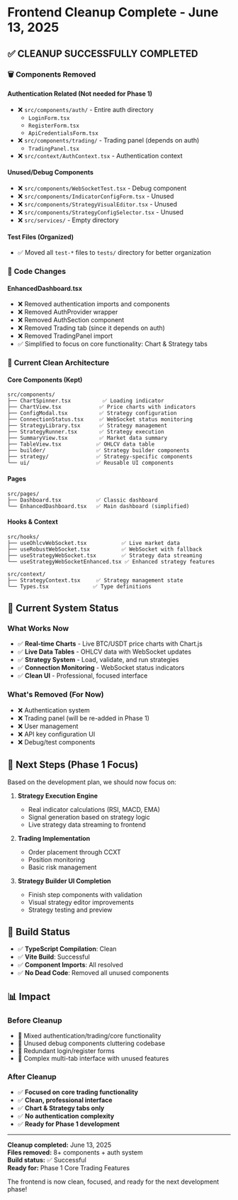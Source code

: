 # Frontend Cleanup Complete - June 13, 2025

## ✅ **CLEANUP SUCCESSFULLY COMPLETED**

### 🗑️ **Components Removed**

#### **Authentication Related (Not needed for Phase 1)**

- ❌ `src/components/auth/` - Entire auth directory
  - `LoginForm.tsx`
  - `RegisterForm.tsx`
  - `ApiCredentialsForm.tsx`
- ❌ `src/components/trading/` - Trading panel (depends on auth)
  - `TradingPanel.tsx`
- ❌ `src/context/AuthContext.tsx` - Authentication context

#### **Unused/Debug Components**

- ❌ `src/components/WebSocketTest.tsx` - Debug component
- ❌ `src/components/IndicatorConfigForm.tsx` - Unused
- ❌ `src/components/StrategyVisualEditor.tsx` - Unused
- ❌ `src/components/StrategyConfigSelector.tsx` - Unused
- ❌ `src/services/` - Empty directory

#### **Test Files (Organized)**

- ✅ Moved all `test-*` files to `tests/` directory for better organization

### 🔧 **Code Changes**

#### **EnhancedDashboard.tsx**

- ❌ Removed authentication imports and components
- ❌ Removed AuthProvider wrapper
- ❌ Removed AuthSection component
- ❌ Removed Trading tab (since it depends on auth)
- ❌ Removed TradingPanel import
- ✅ Simplified to focus on core functionality: Chart & Strategy tabs

### 🎯 **Current Clean Architecture**

#### **Core Components (Kept)**

```
src/components/
├── ChartSpinner.tsx          ✅ Loading indicator
├── ChartView.tsx            ✅ Price charts with indicators
├── ConfigModal.tsx          ✅ Strategy configuration
├── ConnectionStatus.tsx     ✅ WebSocket status monitoring
├── StrategyLibrary.tsx      ✅ Strategy management
├── StrategyRunner.tsx       ✅ Strategy execution
├── SummaryView.tsx          ✅ Market data summary
├── TableView.tsx           ✅ OHLCV data table
├── builder/                ✅ Strategy builder components
├── strategy/               ✅ Strategy-specific components
└── ui/                     ✅ Reusable UI components
```

#### **Pages**

```
src/pages/
├── Dashboard.tsx           ✅ Classic dashboard
└── EnhancedDashboard.tsx   ✅ Main dashboard (simplified)
```

#### **Hooks & Context**

```
src/hooks/
├── useOhlcvWebSocket.tsx           ✅ Live market data
├── useRobustWebSocket.tsx          ✅ WebSocket with fallback
├── useStrategyWebSocket.tsx        ✅ Strategy data streaming
└── useStrategyWebSocketEnhanced.tsx ✅ Enhanced strategy features

src/context/
├── StrategyContext.tsx     ✅ Strategy management state
└── Types.tsx              ✅ Type definitions
```

## 🚀 **Current System Status**

### **What Works Now**

- ✅ **Real-time Charts** - Live BTC/USDT price charts with Chart.js
- ✅ **Live Data Tables** - OHLCV data with WebSocket updates
- ✅ **Strategy System** - Load, validate, and run strategies
- ✅ **Connection Monitoring** - WebSocket status indicators
- ✅ **Clean UI** - Professional, focused interface

### **What's Removed (For Now)**

- ❌ Authentication system
- ❌ Trading panel (will be re-added in Phase 1)
- ❌ User management
- ❌ API key configuration UI
- ❌ Debug/test components

## 🎯 **Next Steps (Phase 1 Focus)**

Based on the development plan, we should now focus on:

1. **Strategy Execution Engine**

   - Real indicator calculations (RSI, MACD, EMA)
   - Signal generation based on strategy logic
   - Live strategy data streaming to frontend

2. **Trading Implementation**

   - Order placement through CCXT
   - Position monitoring
   - Basic risk management

3. **Strategy Builder UI Completion**
   - Finish step components with validation
   - Visual strategy editor improvements
   - Strategy testing and preview

## 🔧 **Build Status**

- ✅ **TypeScript Compilation**: Clean
- ✅ **Vite Build**: Successful
- ✅ **Component Imports**: All resolved
- ✅ **No Dead Code**: Removed all unused components

## 📊 **Impact**

### **Before Cleanup**

- 🔴 Mixed authentication/trading/core functionality
- 🔴 Unused debug components cluttering codebase
- 🔴 Redundant login/register forms
- 🔴 Complex multi-tab interface with unused features

### **After Cleanup**

- ✅ **Focused on core trading functionality**
- ✅ **Clean, professional interface**
- ✅ **Chart & Strategy tabs only**
- ✅ **No authentication complexity**
- ✅ **Ready for Phase 1 development**

---

**Cleanup completed:** June 13, 2025  
**Files removed:** 8+ components + auth system  
**Build status:** ✅ Successful  
**Ready for:** Phase 1 Core Trading Features

The frontend is now clean, focused, and ready for the next development phase!
